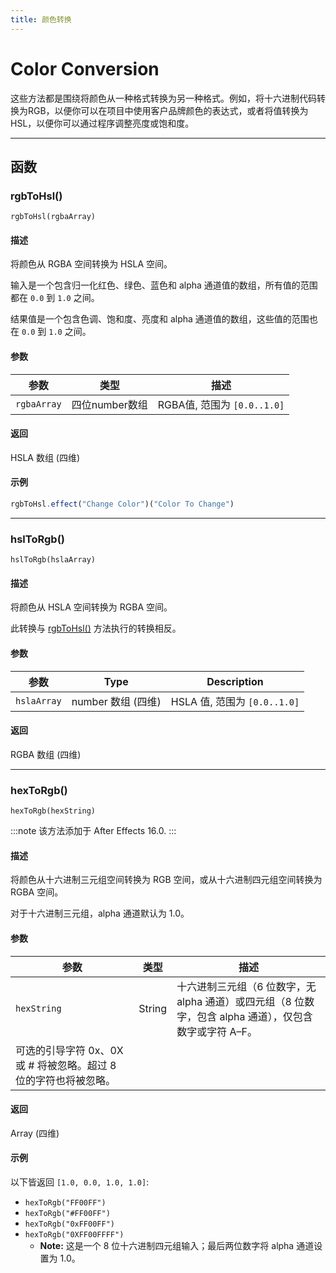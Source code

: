```yaml
---
title: 颜色转换
---
```

# Color Conversion

这些方法都是围绕将颜色从一种格式转换为另一种格式。例如，将十六进制代码转换为RGB，以便你可以在项目中使用客户品牌颜色的表达式，或者将值转换为HSL，以便你可以通过程序调整亮度或饱和度。

---

## 函数

### rgbToHsl()

`rgbToHsl(rgbaArray)`

#### 描述

将颜色从 RGBA 空间转换为 HSLA 空间。

输入是一个包含归一化红色、绿色、蓝色和 alpha 通道值的数组，所有值的范围都在 `0.0` 到 `1.0` 之间。

结果值是一个包含色调、饱和度、亮度和 alpha 通道值的数组，这些值的范围也在 `0.0` 到 `1.0` 之间。

#### 参数

| 参数          | 类型           | 描述                          |
| ------------- | -------------- | ----------------------------- |
| `rgbaArray` | 四位number数组 | RGBA值, 范围为 `[0.0..1.0]` |

#### 返回

HSLA 数组 (四维)

#### 示例

```js
rgbToHsl.effect("Change Color")("Color To Change")
```

---

### hslToRgb()

`hslToRgb(hslaArray)`

#### 描述

将颜色从 HSLA 空间转换为 RGBA 空间。

此转换与 [rgbToHsl()]() 方法执行的转换相反。

#### 参数

| 参数          | Type               | Description                    |
| ------------- | ------------------ | ------------------------------ |
| `hslaArray` | number 数组 (四维) | HSLA 值, 范围为 `[0.0..1.0]` |

#### 返回

RGBA 数组 (四维)

---

### hexToRgb()

`hexToRgb(hexString)`

:::note
该方法添加于 After Effects 16.0.
:::

#### 描述

将颜色从十六进制三元组空间转换为 RGB 空间，或从十六进制四元组空间转换为 RGBA 空间。

对于十六进制三元组，alpha 通道默认为 1.0。

#### 参数

| 参数                                                             | 类型   | 描述                                                                                                    |
| ---------------------------------------------------------------- | ------ | ------------------------------------------------------------------------------------------------------- |
| `hexString`                                                    | String | 十六进制三元组（6 位数字，无 alpha 通道）或四元组（8 位数字，包含 alpha 通道），仅包含数字或字符 A–F。 |
| 可选的引导字符 0x、0X 或 # 将被忽略。超过 8 位的字符也将被忽略。 |        |                                                                                                         |

#### 返回

Array (四维)

#### 示例

以下皆返回 `[1.0, 0.0, 1.0, 1.0]`:

- `hexToRgb("FF00FF")`
- `hexToRgb("#FF00FF")`
- `hexToRgb("0xFF00FF")`
- `hexToRgb("0XFF00FFFF")`
  - **Note:** 这是一个 8 位十六进制四元组输入；最后两位数字将 alpha 通道设置为 1.0。
